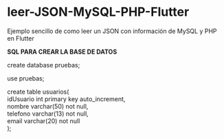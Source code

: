 # leer-JSON-MySQL-PHP-Flutter
Ejemplo sencillo de como leer un JSON con información de MySQL y PHP en Flutter

<b> SQL PARA CREAR LA BASE DE DATOS </b>

create database pruebas; <br>

use pruebas; <br>

create table usuarios( <br>
  idUsuario int primary key auto_increment, <br>
  nombre varchar(50) not null, <br>
  telefono varchar(13) not null, <br>
  email varchar(20) not null <br>
); <br>
